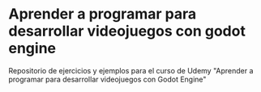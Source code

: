 # Aprender a programar para desarrollar videojuegos con godot engine

Repositorio de ejercicios y ejemplos para el curso de Udemy "Aprender a programar para desarrollar videojuegos con Godot Engine"
